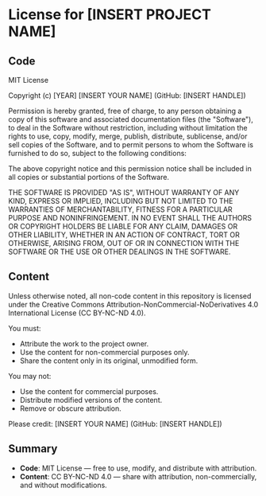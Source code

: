 # License for [INSERT PROJECT NAME]

## Code

MIT License

Copyright (c) [YEAR] [INSERT YOUR NAME] (GitHub: [INSERT HANDLE])

Permission is hereby granted, free of charge, to any person obtaining a copy
of this software and associated documentation files (the "Software"), to deal
in the Software without restriction, including without limitation the rights
to use, copy, modify, merge, publish, distribute, sublicense, and/or sell
copies of the Software, and to permit persons to whom the Software is
furnished to do so, subject to the following conditions:

The above copyright notice and this permission notice shall be included in all
copies or substantial portions of the Software.

THE SOFTWARE IS PROVIDED "AS IS", WITHOUT WARRANTY OF ANY KIND, EXPRESS OR
IMPLIED, INCLUDING BUT NOT LIMITED TO THE WARRANTIES OF MERCHANTABILITY,
FITNESS FOR A PARTICULAR PURPOSE AND NONINFRINGEMENT. IN NO EVENT SHALL THE
AUTHORS OR COPYRIGHT HOLDERS BE LIABLE FOR ANY CLAIM, DAMAGES OR OTHER
LIABILITY, WHETHER IN AN ACTION OF CONTRACT, TORT OR OTHERWISE, ARISING FROM,
OUT OF OR IN CONNECTION WITH THE SOFTWARE OR THE USE OR OTHER DEALINGS IN THE
SOFTWARE.

## Content

Unless otherwise noted, all non-code content in this repository is licensed
under the Creative Commons Attribution-NonCommercial-NoDerivatives 4.0
International License (CC BY-NC-ND 4.0).

You must:
- Attribute the work to the project owner.
- Use the content for non-commercial purposes only.
- Share the content only in its original, unmodified form.

You may not:
- Use the content for commercial purposes.
- Distribute modified versions of the content.
- Remove or obscure attribution.

Please credit: [INSERT YOUR NAME] (GitHub: [INSERT HANDLE])

## Summary

- **Code**: MIT License — free to use, modify, and distribute with attribution.
- **Content**: CC BY-NC-ND 4.0 — share with attribution, non-commercially, and without modifications.

